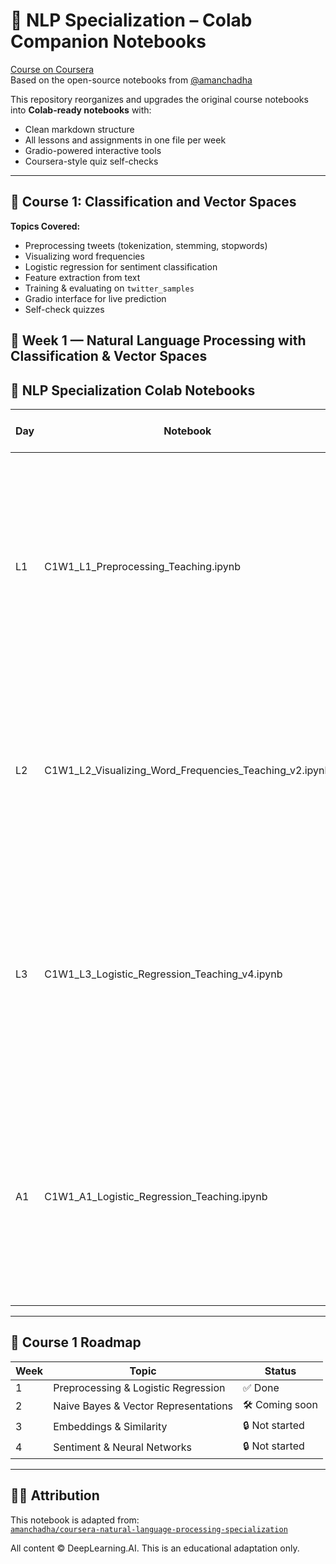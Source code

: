 # 🧠 NLP Specialization – Colab Companion Notebooks

[Course on Coursera](https://www.coursera.org/specializations/natural-language-processing)  
Based on the open-source notebooks from [@amanchadha](https://github.com/amanchadha/coursera-natural-language-processing-specialization)

This repository reorganizes and upgrades the original course notebooks into **Colab-ready notebooks** with:
- Clean markdown structure
- All lessons and assignments in one file per week
- Gradio-powered interactive tools
- Coursera-style quiz self-checks

---

## 📘 Course 1: Classification and Vector Spaces
**Topics Covered:**
- Preprocessing tweets (tokenization, stemming, stopwords)
- Visualizing word frequencies
- Logistic regression for sentiment classification
- Feature extraction from text
- Training & evaluating on `twitter_samples`
- Gradio interface for live prediction
- Self-check quizzes

## 📅 Week 1 — Natural Language Processing with Classification & Vector Spaces

## 📘 NLP Specialization Colab Notebooks

| Day | Notebook | What you’ll build & learn | Open in Colab |
|-----|----------|----------------------------|----------------|
| L1  | C1W1_L1_Preprocessing_Teaching.ipynb | Clean & tokenise raw tweets, remove stop-words, apply stemming, then test everything on a toy sentence and an NLTK Twitter corpus. Ends with an interactive Gradio preprocessing playground. | [Open in Colab](https://colab.research.google.com/github/Joe-rini/nlp-specialization-colab/blob/main/C1W1_L1_Preprocessing_Teaching.ipynb) |
| L2  | C1W1_L2_Visualizing_Word_Frequencies_Teaching_v2.ipynb | Turn tokens into frequency dictionaries, draw bar-plots & sentiment-split word-clouds, and explore any text live in a Gradio word-frequency app. | [Open in Colab](https://colab.research.google.com/github/Joe-rini/nlp-specialization-colab/blob/main/C1W1_L2_Visualizing_Word_Frequencies_Teaching_v2.ipynb) |
| L3  | C1W1_L3_Logistic_Regression_Teaching_v4.ipynb | Convert tweets to simple (pos, neg) feature vectors, train & visualise a Logistic Regression classifier, plot its decision boundary, print accuracy + confusion matrix, and deploy a Gradio sentiment tester. | [Open in Colab](https://colab.research.google.com/github/Joe-rini/nlp-specialization-colab/blob/main/C1W1_L3_Logistic_Regression_Teaching_v4.ipynb) |
| A1  | C1W1_A1_Logistic_Regression_Teaching.ipynb | Implement Logistic Regression from scratch with gradient descent. Includes guided TODOs, a cost-convergence plot, accuracy check, and a Gradio app that queries your very own model. | [Open in Colab](https://colab.research.google.com/github/Joe-rini/nlp-specialization-colab/blob/main/C1W1_A1_Logistic_Regression_Teaching.ipynb) |

---

## 📅 Course 1 Roadmap

| Week | Topic                                   | Status     |
|------|-----------------------------------------|------------|
| 1    | Preprocessing & Logistic Regression     | ✅ Done     |
| 2    | Naive Bayes & Vector Representations    | 🛠️ Coming soon |
| 3    | Embeddings & Similarity                 | 🔒 Not started |
| 4    | Sentiment & Neural Networks             | 🔒 Not started |

---

## 🧑‍💻 Attribution

This notebook is adapted from:  
[`amanchadha/coursera-natural-language-processing-specialization`](https://github.com/amanchadha/coursera-natural-language-processing-specialization)

All content © DeepLearning.AI. This is an educational adaptation only.

